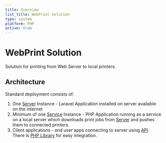 ```yaml
---
title: Overview
list_title: WebPrint Solution
type: system
platform: PHP
active: true
---
```


# WebPrint Solution

Solution for printing from Web Server to local printers.

## Architecture

Standard deployment consists of:

1. One [Server](/systems/webprint/server) Instance - Laravel Application installed on server available on the internet
2. Minimum of one [Service](/systems/webprint/service) Instance - PHP Application running as a service on a local server which downloads print jobs from [Server](/systems/webprint/server) and pushes them to connected printers.
3. Client applications - end user apps connecting to server using [API](/systems/webprint/api). There is [PHP Library](/libraries/webprint-client) for easy integration.
